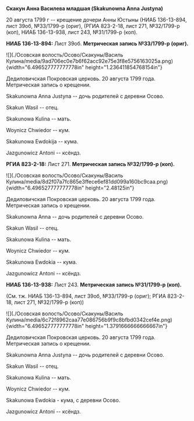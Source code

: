 **Скакун Анна Василева младшая (Skakunowna Anna Justyna)**

20 августа 1799 г -- крещение дочери Анны Юстыны (НИАБ 136-13-894, лист
39об, №33/1799-р (ориг), (РГИА 823-2-18, лист 271, №32/1799-р (коп),
НИАБ 136-13-938, лист 243, №31/1799-р (коп).

**НИАБ 136-13-894:** Лист 39об. **Метрическая запись №33/1799-р
(ориг).**

![](./Осовская волость/Осово/Скакуны/Василь Кулина/media/9ad706ec0e7b6f62acc92e75e3f8e5756163025a.png){width="6.496527777777778in"
height="1.236411854768154in"}

Дедиловичская Покровская церковь. 20 августа 1799 года. Метрическая
запись о крещении.

Skakunowna Anna Justyna -- дочь родителей с деревни Осовo.

Skakun Wasil -- отец.

Skakunowa Kulina -- мать.

Woynicz Chwiedor -- кум.

Skakunowa Ewdokija -- кума.

Jazgunowicz Antoni -- ксёндз.

**РГИА 823-2-18:** Лист 271. **Метрическая запись №32/1799-р (коп).**

![](./Осовская волость/Осово/Скакуны/Василь Кулина/media/8d2f07a7fc865e3ffece6ef81dd099a160bc9caa.png){width="6.496527777777778in"
height="2.48125in"}

Дедиловичская Покровская церковь. 20 августа 1799 года. Метрическая
запись о крещении.

Skakunowna Anna -- дочь родителей с деревни Осово.

Skakun Wasil -- отец.

Skakunowa Kulina -- мать.

Woynicz Chwiedor -- кум.

Skakunowa Ewdokia -- кума.

Jazgunowicz Antoni -- ксёндз.

**НИАБ 136-13-938:** Лист 243. **Метрическая запись №31/1799-р (коп).**

(См. тж. НИАБ 136-13-894, лист 39об, №33/1799-р (ориг); РГИА 823-2-18,
лист 271, №32/1799-р (коп))

![](./Осовская волость/Осово/Скакуны/Василь Кулина/media/6c72f8962caa77e086756b9f9c8bfbd0342cef4e.png){width="6.496527777777778in"
height="1.3791666666666667in"}

Дедиловичская Покровская церковь. 20 августа 1799 года. Метрическая
запись о крещении.

Skakunowna Anna Justyna -- дочь родителей с деревни Осово.

Skakun Wasil -- отец.

Skakunowa Kulina -- мать.

Woynicz Chwiedor -- кум.

Skakunowa Ewdokia - кума, с деревни Осово.

Jazgunowicz Antoni -- ксёндз.
